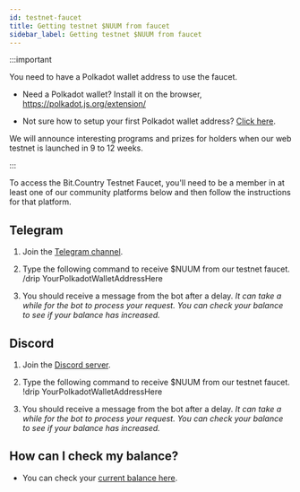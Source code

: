 ```yaml
---
id: testnet-faucet
title: Getting testnet $NUUM from faucet
sidebar_label: Getting testnet $NUUM from faucet
---
```


:::important

You need to have a Polkadot wallet address to use the faucet.

* Need a Polkadot wallet? Install it on the browser, https://polkadot.js.org/extension/

* Not sure how to setup your first Polkadot wallet address? [Click here](/faq).

We will announce interesting programs and prizes for holders when our web testnet is launched in 9 to 12 weeks.

:::

To access the Bit.Country Testnet Faucet, you'll need to be a member in at least one of our community platforms below and then follow the instructions for that platform.

## Telegram
1. Join the [Telegram channel](https://t.me/BitCountryOfficialTG).

2. Type the following command to receive $NUUM from our testnet faucet.  
/drip YourPolkadotWalletAddressHere

3. You should receive a message from the bot after a delay. *It can take a while for the bot to process your request. You can check your balance to see if your balance has increased.*

## Discord
1. Join the [Discord server](https://discord.gg/A83zc2wz7f).

2. Type the following command to receive $NUUM from our testnet faucet.  
!drip YourPolkadotWalletAddressHere

3. You should receive a message from the bot after a delay. *It can take a while for the bot to process your request. You can check your balance to see if your balance has increased.*

## How can I check my balance?
* You can check your [current balance here](https://explorer.bit.country/#/accounts).



